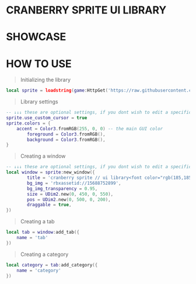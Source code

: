 # CRANBERRY SPRITE UI LIBRARY

# SHOWCASE

# HOW TO USE
> Initializing the library
```lua
local sprite = loadstring(game:HttpGet('https://raw.githubusercontent.com/dooms-scripts/ui-libraries/main/cranberry-sprite/sprite.lua')()
```

> Library settings
```lua
-- ↓↓↓ these are optional settings, if you dont wish to edit a specific thing, simply take it out.
sprite.use_custom_cursor = true
sprite.colors = {
    accent = Color3.fromRGB(255, 0, 0) -- the main GUI color
		foreground = Color3.fromRGB(),
		background = Color3.fromRGB(),
}
```

> Creating a window
```lua
-- ↓↓↓ these are optional settings, if you dont wish to edit a specific thing, simply take it out.
local window = sprite:new_window({
		title = 'cranberry sprite // ui library<font color="rgb(185,185,185)"> | doom#1000</font>',
		bg_img = 'rbxassetid://15688752899',
		bg_img_transparency = 0.95,
		size = UDim2.new(0, 450, 0, 550),
		pos = UDim2.new(0, 500, 0, 200),
		draggable = true,
})
```

> Creating a tab
```lua
local tab = window:add_tab({
    name = 'tab'
})
```

> Creating a category
```lua
local category = tab:add_category({
    name = 'category'
})
```
